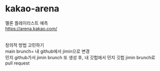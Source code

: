 # kakao-arena
멜론 플레이리스트 예측  
https://arena.kakao.com/  
<br>
<br>
창의적 방법 고민하기  
main brunch= 내 github에서 jimin으로 변경  
민지 github가서 jimin brunch 또 생성 후, 내 깃헙에서 민지 깃헙 jimin brunch로 pull request
